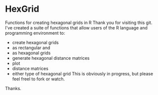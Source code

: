 # HexGrid
Functions for creating hexagonal grids in R
Thank you for visiting this git.  I've created a suite of functions that allow users of the R language and programming environment to:
* create hexagonal grids
 * as rectangular and
 * as hexagonal grids
* generate hexagonal distance matrices
* plot
 * distance matrices
 * either type of hexagonal grid
This is obviously in progress, but please feel freel to fork or watch.

Thanks.
